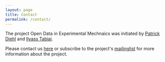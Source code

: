 ```yaml
---
layout: page
title: Contact
permalink: /contact/
---
```


The project Open Data in Experimental Mechnaics was initiated by [Patrick Diehl](https://diehlpk.github.io) and [Ilyass Tabiai](http://iltabiai.github.io/).


Please contact us <a href="mailto:contact@openexpmechanics.science">here</a> or subscribe to the project's [mailinglist](https://groups.google.com/forum/#!forum/opendataexpmechanics) for more information about the project.



